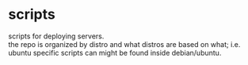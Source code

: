 # scripts

scripts for deploying servers.  
the repo is organized by distro and what distros are based on what; i.e. ubuntu specific scripts can might be found inside debian/ubuntu.

